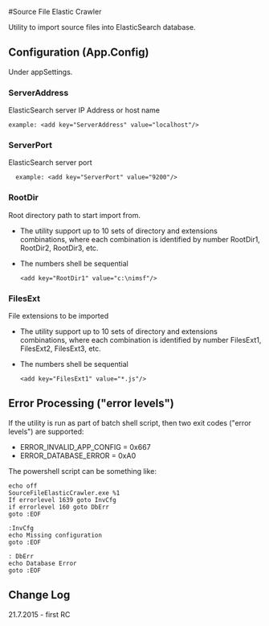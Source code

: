 #Source File Elastic Crawler

Utility to import source files into ElasticSearch database.

## Configuration (App.Config)

Under appSettings.

### ServerAddress

ElasticSearch server IP Address or host name

	example: <add key="ServerAddress" value="localhost"/>

### ServerPort

ElasticSearch server port

	  example: <add key="ServerPort" value="9200"/>
	  
### RootDir

Root directory path to start import from. 

* The utility support up to 10 sets of directory and extensions combinations, where each combination is identified by number RootDir1, RootDir2, RootDir3, etc.
* The numbers shell be sequential  

	  <add key="RootDir1" value="c:\nimsf"/>
	  
### FilesExt

File extensions to be imported

* The utility support up to 10 sets of directory and extensions combinations, where each combination is identified by number FilesExt1, FilesExt2, FilesExt3, etc.
* The numbers shell be sequential  
	  
	  <add key="FilesExt1" value="*.js"/>	


## Error Processing ("error levels")

If the utility is run as part of batch shell script, then two exit codes ("error levels") are supported: 

* ERROR_INVALID_APP_CONFIG = 0x667
* ERROR_DATABASE_ERROR = 0xA0

The powershell script can be something like:

	echo off
	SourceFileElasticCrawler.exe %1
	If errorlevel 1639 goto InvCfg 
	if errorlevel 160 goto DbErr
	goto :EOF

	:InvCfg
	echo Missing configuration
	goto :EOF

	: DbErr
	echo Database Error
	goto :EOF


## Change Log

21.7.2015 - first RC